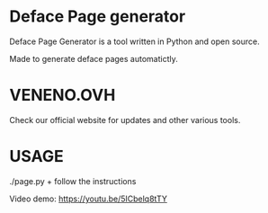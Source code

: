 # Deface Page generator
Deface Page Generator is a tool written in Python and open source.

Made to generate deface pages automatictly.

# VENENO.OVH
Check our official website for updates and other various tools.

# USAGE
./page.py + follow the instructions

Video demo: https://youtu.be/5ICbelq8tTY
